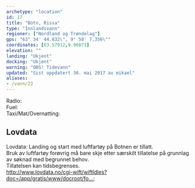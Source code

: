 ```yaml
---
archetype: "location"
id: 17
title: "Botn, Rissa"
type: "Innlandsvann"
regioner: ["Nordland og Trøndelag"]
gps: "63° 34' 44.832\", 9° 58' 7.356\""
coordinates: [63.57912,9.96871]
elevation: ""
landing: "Ukjent"
docking: "Ukjent"
warning: "OBS! Tidevann"
updated: "Sist oppdatert 30. mai 2017 av mikael"
aliases:
- /vann/22
---
```


Radio:\
Fuel:\
Taxi/Mat/Overnatting:

## Lovdata

Lovdata: Landing og start med luftfartøy på Botnen er tillatt.\
Bruk av luftfartøy forøvrig må bare skje etter særskilt tillatelse på grunnlag av søknad med begrunnet behov.\
Tillatelsen kan tidsbegrenses.\
http://www.lovdata.no/cgi-wift/wiftldles?doc=/app/gratis/www/docroot/fo…;
